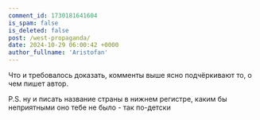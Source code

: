 ```yaml
---
comment_id: 1730181641604
is_spam: false
is_deleted: false
post: /west-propaganda/
date: 2024-10-29 06:00:42 +0000
author_fullname: 'Aristofan'
---
```


Что и требовалось доказать, комменты выше ясно подчёркивают то, о чем пишет автор. 

P.S. ну и писать название страны в нижнем регистре, каким бы неприятными оно тебе не было - так по-детски 
